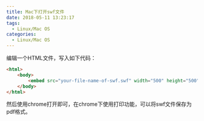 ```yaml
---
title: Mac下打开swf文件
date: 2018-05-11 13:23:17
tags:
  - Linux/Mac OS
categories:
  - Linux/Mac OS
---
```


编辑一个HTML文件，写入如下代码：
```HTML
<html>
    <body>
        <embed src="your-file-name-of-swf.swf" width="500" height="500"></embed>
    </body>
</html>
```
然后使用chrome打开即可，在chrome下使用打印功能，可以将swf文件保存为pdf格式。
<!-- more -->
